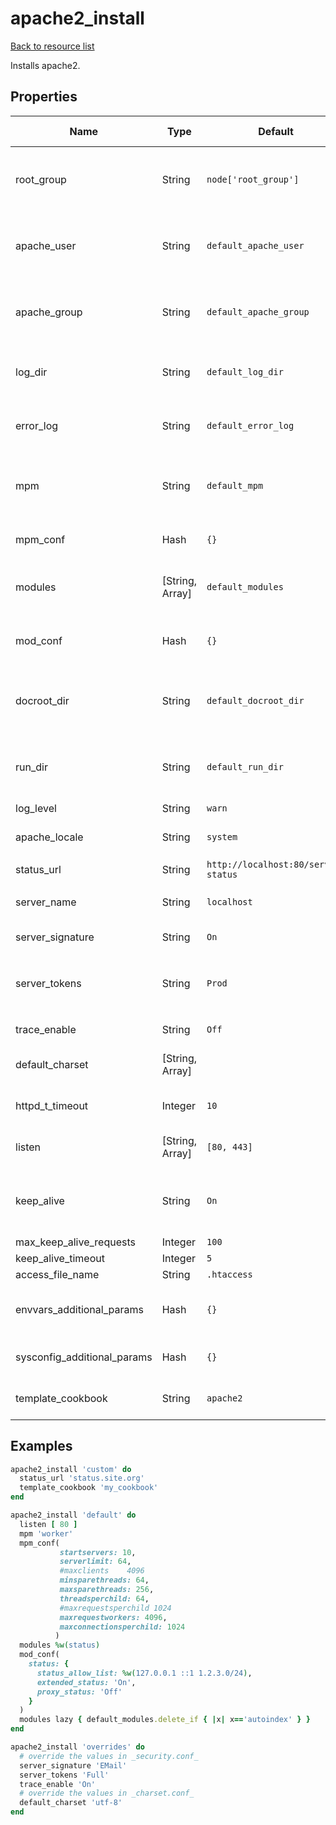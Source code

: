 # apache2_install

[Back to resource list](../README.md#resources)

Installs apache2.

## Properties

| Name                        | Type            | Default                             | Description                                                                                                 | Allowed Values                                              |
|-----------------------------|-----------------|-------------------------------------|-------------------------------------------------------------------------------------------------------------|-------------------------------------------------------------|
| root_group                  | String          | `node['root_group']`                | Group that the root user on the box runs as. Defaults to platform specific value from ohai root_group       |                                                             |
| apache_user                 | String          | `default_apache_user`               | Set to override the default apache2 user. Defaults to platform specific locations, see libraries/helpers.rb |                                                             |
| apache_group                | String          | `default_apache_group`              | Set to override the default apache2 user. Defaults to platform specific locations, see libraries/helpers.rb |                                                             |
| log_dir                     | String          | `default_log_dir`                   | Log directory location. Defaults to platform specific locations, see libraries/helpers.rb                   |                                                             |
| error_log                   | String          | `default_error_log`                 | Error log location. Defaults to platform specific locations, see libraries/helpers.rb                       |                                                             |
| mpm                         | String          | `default_mpm`                       | Multi-processing Module. Defaults to platform specific locations, see libraries/helpers.rb                  |                                                             |
| mpm_conf                    | Hash            | `{}`                                | Configuration parameters for the MPM.                                                                       |                                                             |
| modules                     | [String, Array] | `default_modules`                   | Defaults modules, defaults to platform specific values, see libraries/helpers.rb                            |                                                             |
| mod_conf                    | Hash            | `{}`                                | Configuration parameters for the defaults modules, as an Hash of Hash.                                      |                                                             |
| docroot_dir                 | String          | `default_docroot_dir`               | Apache document root. Defaults to platform specific locations, see libraries/helpers.rb                     |                                                             |
| run_dir                     | String          | `default_run_dir`                   | Location for APACHE_RUN_DIR. Defaults to platform specific locations, see libraries/helpers.rb              |                                                             |
| log_level                   | String          | `warn`                              | log level for apache2                                                                                       |                                                             |
| apache_locale               | String          | `system`                            | Locale for apache2, defaults to the system locale                                                           |                                                             |
| status_url                  | String          | `http://localhost:80/server-status` | URL for status checks                                                                                       |                                                             |
| server_name                 | String          | `localhost`                         | ServerName value, set in _apache2.conf_ at the server level                                                 |                                                             |
| server_signature            | String          | `On`                                | ServerSignature value, set in _security.conf_                                                               | `[On, Off, EMail]`                                          |
| server_tokens               | String          | `Prod`                              | ServerTokens value, set in _security.conf_                                                                  | `[Major, Minor, Min, Minimal, Prod, ProductOnly, OS, Full]` |
| trace_enable                | String          | `Off`                               | TraceEnable value, set in _security.conf_                                                                   | `[On, Off, extended]`                                       |
| default_charset             | [String, Array] |                                     | AddDefaultCharset value(s), set in _charset.conf_                                                           |                                                             |
| httpd_t_timeout             | Integer         | `10`                                | Service timeout setting in seconds. Defaults to 10 seconds                                                  |                                                             |
| listen                      | [String, Array] | `[80, 443]`                         | Port to listen on. Defaults to both 80 & 443                                                                |                                                             |
| keep_alive                  | String          | `On`                                | description: 'Persistent connection feature of HTTP/1.1 provide long-lived HTTP sessions'                   | `[On, Off]`                                                 |
| max_keep_alive_requests     | Integer         | `100`                               | MaxKeepAliveRequests                                                                                        |                                                             |
| keep_alive_timeout          | Integer         | `5`                                 | KeepAliveTimeout                                                                                            |                                                             |
| access_file_name            | String          | `.htaccess`                         | Access filename                                                                                             |                                                             |
| envvars_additional_params   | Hash            | `{}`                                | Hash of additional environment variables to add to the envvars file                                         |
| sysconfig_additional_params | Hash            | `{}`                                | Hash of additional sysconfig parameters to apply to the system                                              |                                                             |
| template_cookbook           | String          | `apache2`                           | Cookbook to source the apache2.conf template from                                                           |                                                             |

## Examples

```ruby
apache2_install 'custom' do
  status_url 'status.site.org'
  template_cookbook 'my_cookbook'
end
```

```ruby
apache2_install 'default' do
  listen [ 80 ]
  mpm 'worker'
  mpm_conf(
           startservers: 10,
           serverlimit: 64,
           #maxclients    4096
           minsparethreads: 64,
           maxsparethreads: 256,
           threadsperchild: 64,
           #maxrequestsperchild 1024
           maxrequestworkers: 4096,
           maxconnectionsperchild: 1024
          )
  modules %w(status)
  mod_conf(
    status: {
      status_allow_list: %w(127.0.0.1 ::1 1.2.3.0/24),
      extended_status: 'On',
      proxy_status: 'Off'
    }
  )
  modules lazy { default_modules.delete_if { |x| x=='autoindex' } }
end
```

```ruby
apache2_install 'overrides' do
  # override the values in _security.conf_
  server_signature 'EMail'
  server_tokens 'Full'
  trace_enable 'On'
  # override the values in _charset.conf_
  default_charset 'utf-8'
end
```
